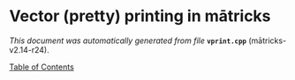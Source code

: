 
# Vector (pretty) printing in mātricks
_This document was automatically generated from file_ **`vprint.cpp`** (mātricks-v2.14-r24).


[Table of Contents](README.md)
